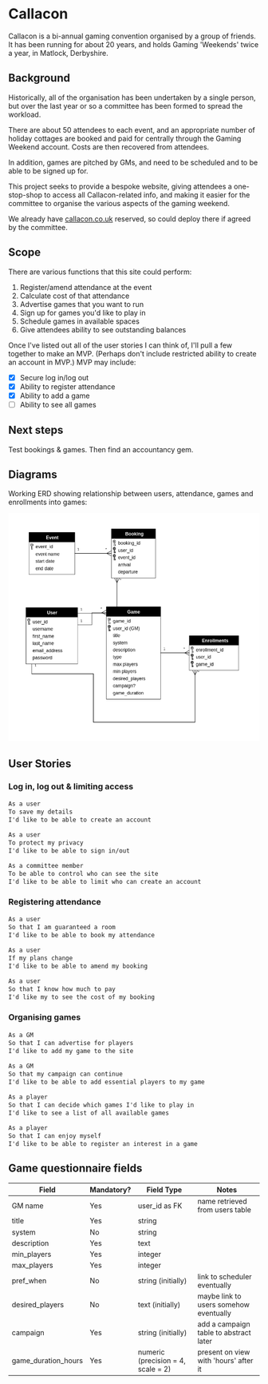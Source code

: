 # Callacon
Callacon is a bi-annual gaming convention organised by a group of friends. It has been running for about 20 years, and holds Gaming 'Weekends' twice a year, in Matlock, Derbyshire.  

## Background

Historically, all of the organisation has been undertaken by a single person, but over the last year or so a committee has been formed to spread the workload.  

There are about 50 attendees to each event, and an appropriate number of holiday cottages are booked and paid for centrally through the Gaming Weekend account. Costs are then recovered from attendees.

In addition, games are pitched by GMs, and need to be scheduled and to be able to be signed up for.

This project seeks to provide a bespoke website, giving attendees a one-stop-shop to access all Callacon-related info, and making it easier for the committee to organise the various aspects of the gaming weekend.

We already have [callacon.co.uk](http://www.callacon.co.uk) reserved, so could deploy there if agreed by the committee.

## Scope
There are various functions that this site could perform:
1. Register/amend attendance at the event
2. Calculate cost of that attendance
3. Advertise games that you want to run
4. Sign up for games you'd like to play in
5. Schedule games in available spaces
6. Give attendees ability to see outstanding balances

Once I've listed out all of the user stories I can think of, I'll pull a few together to make an MVP. (Perhaps don't include restricted ability to create an account in MVP.) MVP may include:

- [x] Secure log in/log out
- [x] Ability to register attendance
- [x] Ability to add a game
- [ ] Ability to see all games

## Next steps
Test bookings & games. Then find an accountancy gem.
 
## Diagrams
Working ERD showing relationship between users, attendance, games and enrollments into games:

![Current ERD for application](app/assets/images/ERD_for_callacon_app_v1.1.png)

## User Stories
### Log in, log out & limiting access

```
As a user
To save my details
I'd like to be able to create an account
```
```
As a user
To protect my privacy
I'd like to be able to sign in/out
```
```
As a committee member
To be able to control who can see the site
I'd like to be able to limit who can create an account
```

### Registering attendance
```
As a user
So that I am guaranteed a room
I'd like to be able to book my attendance
```
```
As a user
If my plans change
I'd like to be able to amend my booking
```
```
As a user
So that I know how much to pay
I'd like my to see the cost of my booking
```

### Organising games
```
As a GM
So that I can advertise for players
I'd like to add my game to the site
```
```
As a GM
So that my campaign can continue
I'd like to be able to add essential players to my game
```
```
As a player
So that I can decide which games I'd like to play in
I'd like to see a list of all available games
```
```
As a player
So that I can enjoy myself
I'd like to be able to register an interest in a game
```

## Game questionnaire fields

| Field | Mandatory?| Field Type | Notes |
| ---- | ---- | ---- | ---- |
| GM name | Yes | user_id as FK | name retrieved from users table |
| title | Yes | string |  |
| system | No | string |  |
| description | Yes | text |  |
| min_players | Yes | integer |  |
| max_players | Yes | integer |  |
| pref_when | No | string (initially) | link to scheduler eventually |
| desired_players | No | text (initially) | maybe link to users somehow eventually |
| campaign | Yes | string (initially) | add a campaign table to abstract later |
| game_duration_hours | Yes | numeric (precision = 4, scale = 2) | present on view with 'hours' after it |
